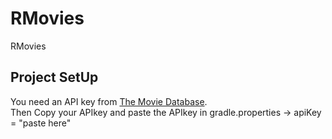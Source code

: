 # RMovies
RMovies


## Project SetUp
You need an API key from [The Movie Database](https://www.themoviedb.org/documentation/api).\
Then Copy your APIkey and paste the APIkey in gradle.properties -> apiKey = "paste here"
